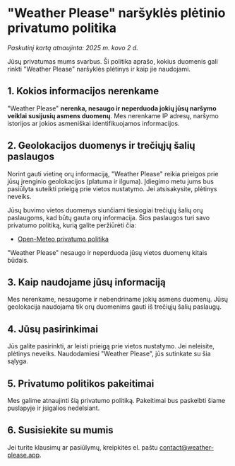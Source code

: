 # "Weather Please" naršyklės plėtinio privatumo politika

_Paskutinį kartą atnaujinta: 2025 m. kovo 2 d._

Jūsų privatumas mums svarbus. Ši politika aprašo, kokius duomenis gali rinkti
"Weather Please" naršyklės plėtinys ir kaip jie naudojami.

## 1. Kokios informacijos nerenkame

"Weather Please" **nerenka, nesaugo ir neperduoda jokių jūsų naršymo veiklai
susijusių asmens duomenų**. Mes nerenkame IP adresų, naršymo istorijos ar jokios
asmeniškai identifikuojamos informacijos.

## 2. Geolokacijos duomenys ir trečiųjų šalių paslaugos

Norint gauti vietinę orų informaciją, "Weather Please" reikia prieigos prie jūsų
įrenginio geolokacijos (platuma ir ilguma). Įdiegimo metu jums bus pasiūlyta
suteikti prieigą prie vietos nustatymo. Jei atsisakysite, plėtinys neveiks.

Jūsų buvimo vietos duomenys siunčiami tiesiogiai trečiųjų šalių orų paslaugoms,
kad būtų gauta orų informacija. Šios paslaugos turi savo privatumo politiką,
kurią galite peržiūrėti čia:

- [Open-Meteo privatumo politika](https://open-meteo.com/en/terms)

"Weather Please" nesaugo ir neperduoda jūsų vietos duomenų kitais būdais.

## 3. Kaip naudojame jūsų informaciją

Mes nerenkame, nesaugome ir nebendriname jokių asmens duomenų. Jūsų geolokacija
naudojama tik orų duomenims gauti iš trečiųjų šalių paslaugų.

## 4. Jūsų pasirinkimai

Jūs galite pasirinkti, ar leisti prieigą prie vietos nustatymo. Jei neleisite,
plėtinys neveiks. Naudodamiesi "Weather Please", jūs sutinkate su šia sąlyga.

## 5. Privatumo politikos pakeitimai

Mes galime atnaujinti šią privatumo politiką. Pakeitimai bus paskelbti šiame
puslapyje ir įsigalios nedelsiant.

## 6. Susisiekite su mumis

Jei turite klausimų ar pasiūlymų, kreipkitės el. paštu
[contact@weather-please.app](mailto:contact@weather-please.app).
